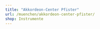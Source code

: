 ```yaml
---
title: "Akkordeon-Center Pfister"
url: /muenchen/akkordeon-center-pfister/
shop: Instrumente
---
```

